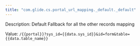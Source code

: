 ```yaml
---
title: "com.glide.cs.portal_url_mapping._default._default"
---
```


Description: Default Fallback for all the other records mapping

Value: `/{{portal}}?sys_id={{data.sys_id}}&id=form&table={{data.table_name}}`